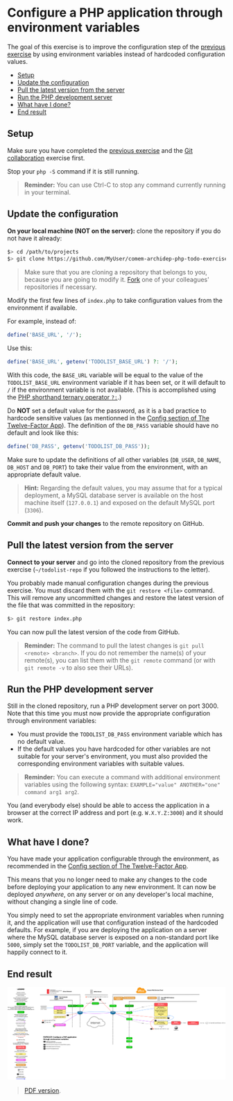 # Configure a PHP application through environment variables

The goal of this exercise is to improve the configuration step of the [previous
exercise](git-clone-deployment.md) by using environment variables instead of
hardcoded configuration values.

<!-- START doctoc generated TOC please keep comment here to allow auto update -->
<!-- DON'T EDIT THIS SECTION, INSTEAD RE-RUN doctoc TO UPDATE -->


- [Setup](#setup)
- [Update the configuration](#update-the-configuration)
- [Pull the latest version from the server](#pull-the-latest-version-from-the-server)
- [Run the PHP development server](#run-the-php-development-server)
- [What have I done?](#what-have-i-done)
- [End result](#end-result)

<!-- END doctoc generated TOC please keep comment here to allow auto update -->




## Setup

Make sure you have completed the [previous exercise](git-clone-deployment.md)
and the [Git
collaboration](https://github.com/MediaComem/comem-archidep-php-todo-exercise)
exercise first.

Stop your `php -S` command if it is still running.

> **Reminder:** You can use Ctrl-C to stop any command currently running in your
> terminal.





## Update the configuration

**On your local machine (NOT on the server):** clone the repository if you do
not have it already:

```bash
$> cd /path/to/projects
$> git clone https://github.com/MyUser/comem-archidep-php-todo-exercise.git
```

> Make sure that you are cloning a repository that belongs to you, because you
> are going to modify it. [Fork](https://guides.github.com/activities/forking/)
> one of your colleagues' repositories if necessary.

Modify the first few lines of `index.php` to take configuration values from the
environment if available.

For example, instead of:

```php
define('BASE_URL', '/');
```

Use this:

```php
define('BASE_URL', getenv('TODOLIST_BASE_URL') ?: '/');
```

With this code, the `BASE_URL` variable will be equal to the value of the
`TODOLIST_BASE_URL` environment variable if it has been set, or it will default
to `/` if the environment variable is not available. (This is accomplished using
the [PHP shorthand ternary operator `?:`][php-shorthand-comparisons].)

Do **NOT** set a default value for the password, as it is a bad practice to
hardcode sensitive values (as mentionned in the [Config section of The
Twelve-Factor App](https://12factor.net/config)). The definition of the
`DB_PASS` variable should have no default and look like this:

```php
define('DB_PASS', getenv('TODOLIST_DB_PASS'));
```

Make sure to update the definitions of all other variables (`DB_USER`,
`DB_NAME`, `DB_HOST` and `DB_PORT`) to take their value from the environment,
with an appropriate default value.

> **Hint:** Regarding the default values, you may assume that for a typical
> deployment, a MySQL database server is available on the host machine itself
> (`127.0.0.1`) and exposed on the default MySQL port (`3306`).

**Commit and push your changes** to the remote repository on GitHub.





## Pull the latest version from the server

**Connect to your server** and go into the cloned repository from the previous
exercise (`~/todolist-repo` if you followed the instructions to the letter).

You probably made manual configuration changes during the previous exercise. You
must discard them with the `git restore <file>` command. This will remove any
uncommitted changes and restore the latest version of the file that was
committed in the repository:

```bash
$> git restore index.php
```

You can now pull the latest version of the code from GitHub.

> **Reminder:** The command to pull the latest changes is `git pull <remote>
> <branch>`. If you do not remember the name(s) of your remote(s), you can list
> them with the `git remote` command (or with `git remote -v` to also see their
> URLs).




## Run the PHP development server

Still in the cloned repository, run a PHP development server on port 3000. Note
that this time you must now provide the appropriate configuration through
environment variables:

* You must provide the `TODOLIST_DB_PASS` environment variable which has no
  default value.
* If the default values you have hardcoded for other variables are not suitable
  for your server's environment, you must also provided the corresponding
  environment variables with suitable values.

> **Reminder:** You can execute a command with additional environment variables
> using the following syntax: `EXAMPLE="value" ANOTHER="one" command arg1 arg2`.

You (and everybody else) should be able to access the application in a browser
at the correct IP address and port (e.g. `W.X.Y.Z:3000`) and it should work.





## What have I done?

You have made your application configurable through the environment, as
recommended in the [Config section of The Twelve-Factor
App](https://12factor.net/config).

This means that you no longer need to make any changes to the code before
deploying your application to any new environment. It can now be deployed
*anywhere*, on any server or on any developer's local machine, without changing
a single line of code.

You simply need to set the appropriate environment variables when running it,
and the application will use that configuration instead of the hardcoded
defaults. For example, if you are deploying the application on a server where
the MySQL database server is exposed on a non-standard port like `5000`, simply
set the `TODOLIST_DB_PORT` variable, and the application will happily connect to
it.





## End result

![Diagram](config-through-environment.png)

> [PDF version](config-through-environment.pdf).





[php-shorthand-comparisons]: https://stitcher.io/blog/shorthand-comparisons-in-php
[php-todolist]: https://github.com/MediaComem/comem-archidep-php-todo-exercise
